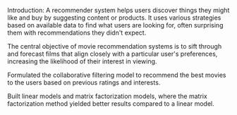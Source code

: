 Introduction: A recommender system helps users discover things they might like and buy by suggesting content or products. It uses various strategies based on available data to find what users are looking for, often surprising them with recommendations they didn't expect.

The central objective of movie recommendation systems is to sift through and forecast films that align closely with a particular user's preferences, increasing the likelihood of their interest in viewing.

Formulated the collaborative filtering model to recommend the best movies to the users based on previous ratings and interests.

 Built linear models and matrix factorization models, where the matrix factorization method yielded better results compared to a linear model.

